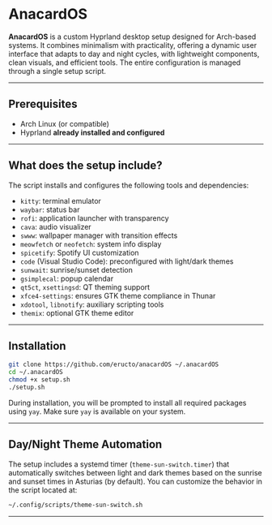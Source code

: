# AnacardOS

**AnacardOS** is a custom Hyprland desktop setup designed for Arch-based systems. It combines minimalism with practicality, offering a dynamic user interface that adapts to day and night cycles, with lightweight components, clean visuals, and efficient tools. The entire configuration is managed through a single setup script.

---

## Prerequisites

- Arch Linux (or compatible)
- Hyprland **already installed and configured**

---

## What does the setup include?

The script installs and configures the following tools and dependencies:

- `kitty`: terminal emulator
- `waybar`: status bar
- `rofi`: application launcher with transparency
- `cava`: audio visualizer
- `swww`: wallpaper manager with transition effects
- `meowfetch` or `neofetch`: system info display
- `spicetify`: Spotify UI customization
- `code` (Visual Studio Code): preconfigured with light/dark themes
- `sunwait`: sunrise/sunset detection
- `gsimplecal`: popup calendar
- `qt5ct`, `xsettingsd`: QT theming support
- `xfce4-settings`: ensures GTK theme compliance in Thunar
- `xdotool`, `libnotify`: auxiliary scripting tools
- `themix`: optional GTK theme editor

---

## Installation

```bash
git clone https://github.com/eructo/anacardOS ~/.anacardOS
cd ~/.anacardOS
chmod +x setup.sh
./setup.sh
```

During installation, you will be prompted to install all required packages using `yay`. Make sure `yay` is available on your system.

---

## Day/Night Theme Automation

The setup includes a systemd timer (`theme-sun-switch.timer`) that automatically switches between light and dark themes based on the sunrise and sunset times in Asturias (by default). You can customize the behavior in the script located at:

```bash
~/.config/scripts/theme-sun-switch.sh
```

---
